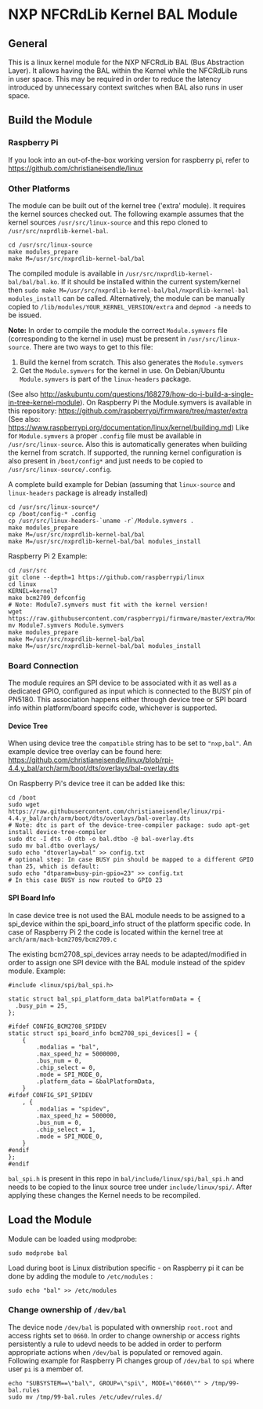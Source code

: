 # NXP NFCRdLib Kernel BAL Module

## General
This is a linux kernel module for the NXP NFCRdLib BAL (Bus Abstraction Layer). 
It allows having the BAL within the Kernel while the NFCRdLib runs in user space. This may be required in order to reduce the latency introduced by unnecessary context switches when BAL also runs in user space.

## Build the Module
### Raspberry Pi
If you look into an out-of-the-box working version for raspberry pi, refer to https://github.com/christianeisendle/linux

### Other Platforms
The module can be built out of the kernel tree ('extra' module). It requires the kernel sources checked out. The following example assumes that the kernel sources `/usr/src/linux-source` and this repo cloned to `/usr/src/nxprdlib-kernel-bal`.

```
cd /usr/src/linux-source
make modules_prepare
make M=/usr/src/nxprdlib-kernel-bal/bal 
```

The compiled module is available in `/usr/src/nxprdlib-kernel-bal/bal/bal.ko`. If it should be installed within the current system/kernel then `sudo make M=/usr/src/nxprdlib-kernel-bal/bal/nxprdlib-kernel-bal modules_install` can be called. Alternatively, the module can be manually copied to `/lib/modules/YOUR_KERNEL_VERSION/extra` and `depmod -a` needs to be issued.

**Note:** In order to compile the module the correct `Module.symvers` file (corresponding to the kernel in use) must be present in `/usr/src/linux-source`. There are two ways to get to this file:
  1. Build the kernel from scratch. This also generates the `Module.symvers`
  2. Get the `Module.symvers` for the kernel in use. On Debian/Ubuntu `Module.symvers` is part of the `linux-headers` package.

(See also http://askubuntu.com/questions/168279/how-do-i-build-a-single-in-tree-kernel-module). On Raspberry Pi the Module.symvers is available in this repository: https://github.com/raspberrypi/firmware/tree/master/extra (See also: https://www.raspberrypi.org/documentation/linux/kernel/building.md)
Like for `Module.symvers` a proper `.config` file must be available in `/usr/src/linux-source`. Also this is automatically generates when building the kernel from scratch. If supported, the running kernel configuration is also present in `/boot/config*` and just needs to be copied to `/usr/src/linux-source/.config`. 

A complete build example for Debian (assuming that `linux-source` and `linux-headers` package is already installed)

```
cd /usr/src/linux-source*/
cp /boot/config-* .config
cp /usr/src/linux-headers-`uname -r`/Module.symvers .
make modules_prepare
make M=/usr/src/nxprdlib-kernel-bal/bal
make M=/usr/src/nxprdlib-kernel-bal/bal modules_install
```

Raspberry Pi 2 Example:

```
cd /usr/src
git clone --depth=1 https://github.com/raspberrypi/linux
cd linux
KERNEL=kernel7
make bcm2709_defconfig
# Note: Module7.symvers must fit with the kernel version!
wget https://raw.githubusercontent.com/raspberrypi/firmware/master/extra/Module7.symvers
mv Module7.symvers Module.symvers
make modules_prepare
make M=/usr/src/nxprdlib-kernel-bal/bal
make M=/usr/src/nxprdlib-kernel-bal/bal modules_install
```

### Board Connection
The module requires an SPI device to be associated with it as well as a dedicated GPIO, configured as input which is connected to the BUSY pin of PN5180. This association happens either through device tree or SPI board info within platform/board specifc code, whichever is supported. 

#### Device Tree
When using device tree the `compatible` string has to be set to `"nxp,bal"`. 
An example device tree overlay can be found here: https://github.com/christianeisendle/linux/blob/rpi-4.4.y_bal/arch/arm/boot/dts/overlays/bal-overlay.dts

On Raspberry Pi's device tree it can be added like this:

```
cd /boot
sudo wget https://raw.githubusercontent.com/christianeisendle/linux/rpi-4.4.y_bal/arch/arm/boot/dts/overlays/bal-overlay.dts
# Note: dtc is part of the device-tree-compiler package: sudo apt-get install device-tree-compiler
sudo dtc -I dts -O dtb -o bal.dtbo -@ bal-overlay.dts
sudo mv bal.dtbo overlays/
sudo echo "dtoverlay=bal" >> config.txt
# optional step: In case BUSY pin should be mapped to a different GPIO than 25, which is default:
sudo echo "dtparam=busy-pin-gpio=23" >> config.txt
# In this case BUSY is now routed to GPIO 23
```

#### SPI Board Info
In case device tree is not used the BAL module needs to be assigned to a spi_device within the spi_board_info struct of the platform specific code. In case of Raspberry Pi 2 the code is located within the kernel tree at `arch/arm/mach-bcm2709/bcm2709.c`

The existing bcm2708_spi_devices array needs to be adapted/modified in order to assign one SPI device with the BAL module instead of the spidev module. Example:

```
#include <linux/spi/bal_spi.h>

static struct bal_spi_platform_data balPlatformData = {
  .busy_pin = 25,
};

#ifdef CONFIG_BCM2708_SPIDEV
static struct spi_board_info bcm2708_spi_devices[] = {
	{
		.modalias = "bal",
		.max_speed_hz = 5000000,
		.bus_num = 0,
		.chip_select = 0,
		.mode = SPI_MODE_0,
		.platform_data = &balPlatformData,
	}
#ifdef CONFIG_SPI_SPIDEV
	, {
		.modalias = "spidev",
		.max_speed_hz = 500000,
		.bus_num = 0,
		.chip_select = 1,
		.mode = SPI_MODE_0,
	}
#endif
};
#endif
```

`bal_spi.h` is present in this repo in `bal/include/linux/spi/bal_spi.h` and needs to be copied to the linux source tree under `include/linux/spi/`.
After applying these changes the Kernel needs to be recompiled.

## Load the Module
Module can be loaded using modprobe:
```
sudo modprobe bal
```

Load during boot is Linux distribution specific - on Raspberry pi it can be done by adding the module to `/etc/modules` :

```
sudo echo "bal" >> /etc/modules
```

### Change ownership of `/dev/bal`
The device node `/dev/bal` is populated with ownership `root.root` and access rights set to `0660`. In order to change ownership or access rights persistently a rule to udevd needs to be added in order to perform appropriate actions when `/dev/bal` is populated or removed again. Following example for Raspberry Pi changes group of `/dev/bal` to `spi` where user `pi` is a member of.

```
echo "SUBSYSTEM==\"bal\", GROUP=\"spi\", MODE=\"0660\"" > /tmp/99-bal.rules
sudo mv /tmp/99-bal.rules /etc/udev/rules.d/
```
